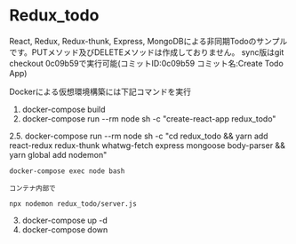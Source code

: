 # Redux_todo
React, Redux, Redux-thunk, Express, MongoDBによる非同期Todoのサンプルです。PUTメソッド及びDELETEメソッドは作成しておりません。
sync版はgit checkout 0c09b59で実行可能(コミットID:0c09b59 コミット名:Create Todo App)

Dockerによる仮想環境構築には下記コマンドを実行

1.
    docker-compose build
2.
    docker-compose run --rm node sh -c "create-react-app redux_todo"
<!-- 2.
    docker-compose run --rm node sh -c "yarn create react-app redux_todo"
2.
    docker-compose run --rm node sh -c "yarn add create-react-app && npx create-react-app redux_todo"
2.
    docker-compose run --rm node sh -c "npm install -g create-react-app && npx create-react-app ." こちらでは権限関係でエラーが発生
-->
2.5.
    docker-compose run --rm node sh -c "cd redux_todo && yarn add react-redux redux-thunk whatwg-fetch express mongoose body-parser && yarn global add nodemon"

    docker-compose exec node bash

    コンテナ内部で

    npx nodemon redux_todo/server.js

3.
    docker-compose up -d
4.
    docker-compose down